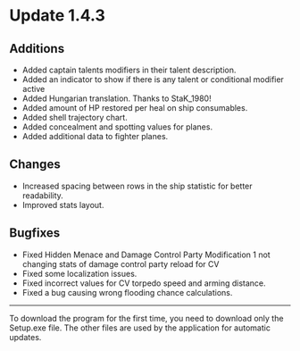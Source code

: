 # Update 1.4.3

## Additions
- Added captain talents modifiers in their talent description.
- Added an indicator to show if there is any talent or conditional modifier active
- Added Hungarian translation. Thanks to StaK_1980!
- Added amount of HP restored per heal on ship consumables.
- Added shell trajectory chart.
- Added concealment and spotting values for planes.
- Added additional data to fighter planes.

## Changes
- Increased spacing between rows in the ship statistic for better readability.
- Improved stats layout.

## Bugfixes
- Fixed Hidden Menace and Damage Control Party Modification 1 not changing stats of damage control party reload for CV
- Fixed some localization issues.
- Fixed incorrect values for CV torpedo speed and arming distance.
- Fixed a bug causing wrong flooding chance calculations.
___
To download the program for the first time, you need to download only the Setup.exe file. The other files are used by the application for automatic updates.

